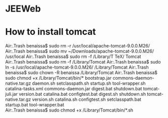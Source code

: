 # JEEWeb
# How to install tomcat
Air:.Trash benaissa$ sudo rm -r /usr/local/apache-tomcat-9.0.0.M26/
Air:.Trash benaissa$ sudo mv ~/Downloads/apache-tomcat-9.0.0.M26/ /usr/local
Air:.Trash benaissa$ sudo rm -f /Library/T
TeX/    Tomcat  
Air:.Trash benaissa$ sudo rm -f /Library/Tomcat 
Air:.Trash benaissa$ sudo ln -s /usr/local/apache-tomcat-9.0.0.M26/ /Library/Tomcat
Air:.Trash benaissa$ sudo chown -R benaissa /Library/Tomcat
Air:.Trash benaissa$ sudo chmod +x /Library/Tomcat/bin/*
bootstrap.jar                 commons-daemon-native.tar.gz  daemon.sh                     setclasspath.sh               startup.sh                    tool-wrapper.sh
catalina-tasks.xml            commons-daemon.jar            digest.bat                    shutdown.bat                  tomcat-juli.jar               version.bat
catalina.bat                  configtest.bat                digest.sh                     shutdown.sh                   tomcat-native.tar.gz          version.sh
catalina.sh                   configtest.sh                 setclasspath.bat              startup.bat                   tool-wrapper.bat              
Air:.Trash benaissa$ sudo chmod +x /Library/Tomcat/bin/*.sh